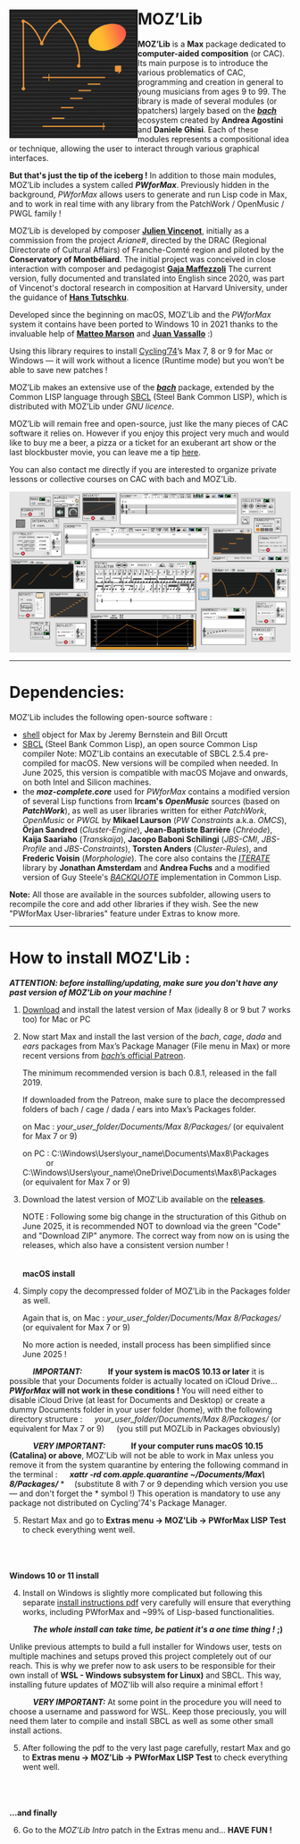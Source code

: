 MOZ’Lib
<img src="icon.png" align="left" alt="MOZ icon" width="230"/>
==============

**MOZ’Lib** is a **Max** package dedicated to **computer-aided composition** (or CAC).
Its main purpose is to introduce the various problematics of CAC, programming and creation in general to young musicians from ages 9 to 99.
The library is made of several modules (or bpatchers) largely based on the [***bach***](http://www.bachproject.net) ecosystem created by **Andrea Agostini** and **Daniele Ghisi**. 
Each of these modules represents a compositional idea or technique, allowing the user to interact through various graphical interfaces.

**But that's just the tip of the iceberg !**
In addition to those main modules, MOZ’Lib includes a system called ***PWforMax***. Previously hidden in the background, *PWforMax* allows users to generate and run Lisp code in Max, and to work in real time with any library from the PatchWork / OpenMusic / PWGL family !

MOZ’Lib is developed by composer [**Julien Vincenot**](http://julienvincenot.com), initially as a commission from the project *Ariane#*, directed by the DRAC (Regional Directorate of Cultural Affairs) of Franche-Comté region and piloted by the **Conservatory of Montbéliard**. The initial project was conceived in close interaction with composer and pedagogist [**Gaja Maffezzoli**](https://www.gajamaffezzoli.fr/bio/)
The current version, fully documented and translated into English since 2020, was part of Vincenot's doctoral research in composition at Harvard University, under the guidance of [**Hans Tutschku**](https://tutschku.com/).

Developed since the beginning on macOS, MOZ'Lib and the *PWforMax* system it contains have been ported to Windows 10 in 2021 thanks to the invaluable help of [**Matteo Marson**](https://www.patreon.com/mmmt) and [**Juan Vassallo**](https://www.juanvassallo.com) :) 

Using this library requires to install [Cycling’74](http://cycling74.com)’s Max 7, 8 or 9 for Mac or Windows — it will work without a licence (Runtime mode) but you won’t be able to save new patches ! 

MOZ’Lib makes an extensive use of the [***bach***](http://www.bachproject.net) package, extended by the Common LISP language through [SBCL](http://sbcl.org) (Steel Bank Common LISP), which is distributed with MOZ’Lib under *GNU licence*.

MOZ’Lib will remain free and open-source, just like the many pieces of CAC software it relies on. However if you enjoy this project very much and would like to buy me a beer, a pizza or a ticket for an exuberant art show or the last blockbuster movie, you can leave me a tip [here](https://paypal.me/julienvincenot).

You can also contact me directly if you are interested to organize private lessons or collective courses on CAC with bach and MOZ'Lib.

<img src="https://github.com/JulienVincenot/MOZLib/raw/master/media/moz-modules-overview.png" align="center" alt="MOZ modules overview"/>


-----

# Dependencies:

MOZ'Lib includes the following open-source software :
- [shell](https://github.com/jeremybernstein/shell) object for Max by Jeremy Bernstein and Bill Orcutt
- [SBCL](http://www.sbcl.org) (Steel Bank Common Lisp), an open source Common Lisp compiler 
  Note: MOZ'Lib contains an executable of SBCL 2.5.4 pre-compiled for macOS. New versions will be compiled when needed. In June 2025, this version is compatible with macOS Mojave and onwards, on both Intel and Silicon machines.
- the ***moz-complete.core*** used for *PWforMax* contains a modified version of several Lisp functions from **Ircam's** ***OpenMusic*** sources (based on ***PatchWork***), as well as user libraries written for either *PatchWork*, *OpenMusic* or *PWGL* by **Mikael Laurson** (*PW Constraints* a.k.a. *OMCS*), **Örjan Sandred** (*Cluster-Engine*), **Jean-Baptiste Barrière** (*Chréode*), **Kaija Saariaho** (*Transkaija*), **Jacopo Baboni Schilingi** (*JBS-CMI*, *JBS-Profile* and *JBS-Constraints*), **Torsten Anders** (*Cluster-Rules*), and **Frederic Voisin** (*Morphologie*). The core also contains the [*ITERATE*](https://common-lisp.net/project/iterate/) library by **Jonathan Amsterdam** and **Andrea Fuchs** and a modified version of Guy Steele's [*BACKQUOTE*](https://www.cs.cmu.edu/Groups/AI/html/cltl/clm/node367.html) implementation in Common Lisp.

**Note:** All those are available in the sources subfolder, allowing users to recompile the core and add other libraries if they wish. See the new "PWforMax User-libraries" feature under Extras to know more.

-----

# How to install MOZ'Lib :

***ATTENTION:
before installing/updating, make sure you don't have any past version of MOZ'Lib on your machine !***

1) [Download](https://cycling74.com/downloads/) and install the latest version of Max (ideally 8 or 9 but 7 works too) for Mac or PC

2) Now start Max and install the last version of the *bach*, *cage*, *dada* and *ears* packages
   from Max’s Package Manager (File menu in Max) or more recent versions from [*bach*’s official Patreon](https://www.patreon.com/bachproject). 
   
   The minimum recommended version is bach 0.8.1, released in the fall 2019.
   
   If downloaded from the Patreon, make sure to place the decompressed folders of bach / cage / dada / ears into Max’s Packages folder.
   
   on Mac : *your_user_folder/Documents/Max 8/Packages/* 
              (or equivalent for Max 7 or 9)
   
   on PC : C:\Windows\Users\your_name\Documents\Max8\Packages\
            &emsp;&emsp;&emsp;or
           C:\Windows\Users\your_name\OneDrive\Documents\Max8\Packages\
              (or equivalent for Max 7 or 9)

3) Download the latest version of MOZ'Lib available on the [**releases**](https://github.com/JulienVincenot/MOZLib/releases).

   NOTE : Following some big change in the structuration of this Github on June 2025, it is recommended NOT to download via the green "Code" and "Download ZIP" anymore. The correct way from now on is using the releases, which also have a consistent version number !
\
\
\
**macOS install**

4) Simply copy the decompressed folder of MOZ’Lib in the Packages folder as well.

   Again that is, on Mac : *your_user_folder/Documents/Max 8/Packages/* 
                        (or equivalent for Max 7 or 9)

   No more action is needed, install process has been simplified since June 2025 !

  &emsp;&emsp;&emsp;***IMPORTANT:***  &emsp;&emsp;&emsp;**If your system is macOS 10.13 or later** it is possible that your Documents folder is actually located on iCloud Drive... ***PWforMax* will not work in these conditions !**
  You will need either to disable iCloud Drive (at least for Documents and Desktop) or create a dummy Documents folder in your user folder (home), with the following directory structure :
  &emsp; *your_user_folder/Documents/Max 8/Packages/* (or equivalent for Max 7 or 9)
  &emsp; (you still put MOZLib in Packages obviously)


  &emsp;&emsp;&emsp;***VERY IMPORTANT:***  &emsp;&emsp;&emsp;**If your computer runs macOS 10.15 (Catalina) or above**, 
  MOZ'Lib will not be able to work in Max unless you remove it from the system quarantine by entering the following command in the terminal :
  &emsp; ***xattr -rd com.apple.quarantine ~/Documents/Max\ 8/Packages/*** *
  &emsp;(substitute 8 with 7 or 9 depending which version you use — and don't forget the * symbol !)
  This operation is mandatory to use any package not distributed on Cycling'74's Package Manager.
  
  
5) Restart Max and go to **Extras menu -> MOZ'Lib -> PWforMax LISP Test** to check everything went well.  
 

\
\
\
**Windows 10 or 11 install**

4) Install on Windows is slightly more complicated but following this separate [install instructions pdf](https://github.com/JulienVincenot/MOZLib/raw/master/forWindows/MOZLib_Windows_Instructions.pdf) very carefully will ensure that everything works, including PWforMax and ~99% of Lisp-based functionalities.

&emsp;&emsp;&emsp;***The whole install can take time, be patient it's a one time thing !*** **;)**

Unlike previous attempts to build a full installer for Windows user, tests on multiple machines and setups proved this project completely out of our reach. This is why we prefer now to ask users to be responsible for their own install of **WSL - Windows subsystem for Linux)** and SBCL. This way, installing future updates of MOZ'lib will also require a minimal effort !

&emsp;&emsp;&emsp;***VERY IMPORTANT:*** At some point in the procedure you will need to choose a username and password for WSL. Keep those preciously, you will need them later to compile and install SBCL as well as some other small install actions.

5) After following the pdf to the very last page carefully, restart Max and go to **Extras menu -> MOZ'Lib -> PWforMax LISP Test** to check everything went well.  


\
\
\
**...and finally**

6) Go to the *MOZ’Lib Intro* patch in the Extras menu and… **HAVE FUN !**
